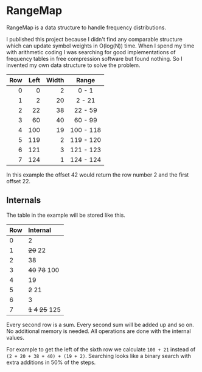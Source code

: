 # RangeMap

RangeMap is a data structure to handle frequency distributions.

I published this project because I didn't find any comparable structure which
can update symbol weights in O(log(N)) time. When I spend my time with
arithmetic coding I was searching for good implementations of frequency tables
in free compression software but found nothing. So I invented my own data
structure to solve the problem.

| Row | Left | Width | Range
|----:|-----:|------:|:---------:
|   0 |    0 |     2 |   0 - 1
|   1 |    2 |    20 |   2 - 21
|   2 |   22 |    38 |  22 - 59
|   3 |   60 |    40 |  60 - 99
|   4 |  100 |    19 | 100 - 118
|   5 |  119 |     2 | 119 - 120
|   6 |  121 |     3 | 121 - 123
|   7 |  124 |     1 | 124 - 124

In this example the offset 42 would return the row number 2 and the first
offset 22.

## Internals

The table in the example will be stored like this.

| Row | Internal
|:----|:--------
| 0   |      2
| 1   |  <s>20</s>     22
| 2   |     38
| 3   |  <s>40</s>  <s>78</s>   100
| 4   |     19
| 5   |   <s>2</s>     21
| 6   |      3
| 7   |   <s>1</s>  <s>4</s>  <s>25</s>     125

Every second row is a sum. Every second sum will be added up and so on. No
additional memory is needed. All operations are done with the internal values.

For example to get the left of the sixth row we calculate `100 + 21` instead of
`(2 + 20 + 38 + 40) + (19 + 2)`. Searching looks like a binary search with
extra additions in 50% of the steps.

